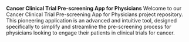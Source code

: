 **Cancer Clinical Trial Pre-screening App for Physicians**
Welcome to our Cancer Clinical Trial Pre-screening App for Physicians project repository. This pioneering application is an advanced and intuitive tool, designed specifically to simplify and streamline the pre-screening process for physicians looking to engage their patients in clinical trials for cancer.


